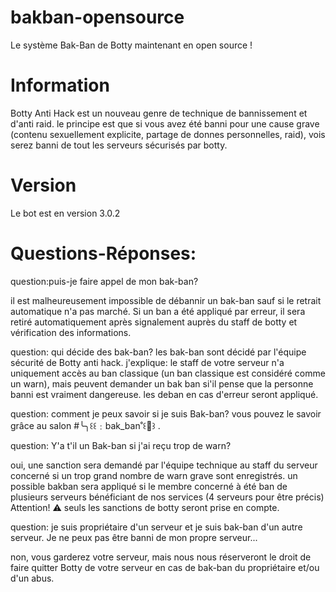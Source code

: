 # bakban-opensource
Le système Bak-Ban de Botty maintenant en open source !
# Information 
Botty Anti Hack est un nouveau genre de technique de bannissement et d'anti raid. le principe est que si vous avez été banni pour une cause grave (contenu sexuellement explicite, partage de donnes personnelles, raid), vois serez banni de tout les serveurs sécurisés par botty. 

# Version
Le bot est en version 3.0.2

# Questions-Réponses:

question:puis-je faire appel de mon bak-ban?

il est malheureusement impossible de débannir un bak-ban sauf si le retrait automatique n'a pas marché. Si un ban a été appliqué par erreur, il sera retiré automatiquement après signalement auprès du staff de botty et vérification des informations.

question: qui décide des bak-ban?
les bak-ban sont décidé par l'équipe sécurité de Botty anti hack. 
j'explique: le staff de votre serveur n'a uniquement accès au ban classique (un ban classique est considéré comme un warn), mais peuvent demander un bak ban si'il pense que la personne banni est vraiment dangereuse.
les deban en cas d'erreur seront appliqué.

question: comment je peux savoir si je suis Bak-ban?
vous pouvez le savoir grâce au salon #╰╮꒰꒰﹕bak_ban˚꒰🍯꒱ . 

question: Y'a t'il un Bak-ban si j'ai reçu trop de warn?

 oui, une sanction sera demandé par l'équipe technique au staff du serveur concerné si un trop grand nombre de warn grave sont enregistrés. 
un possible bakban sera appliqué si le membre concerné à été ban de plusieurs serveurs bénéficiant de nos services (4 serveurs pour être précis)  
Attention! :warning: seuls les sanctions de botty seront prise en compte.

question: je suis propriétaire d'un serveur et je suis bak-ban d'un autre serveur. Je ne peux pas être banni de mon propre serveur...

non, vous garderez votre serveur, mais nous nous réserveront le droit de faire quitter Botty de votre serveur en cas de bak-ban du propriétaire et/ou d'un abus.
